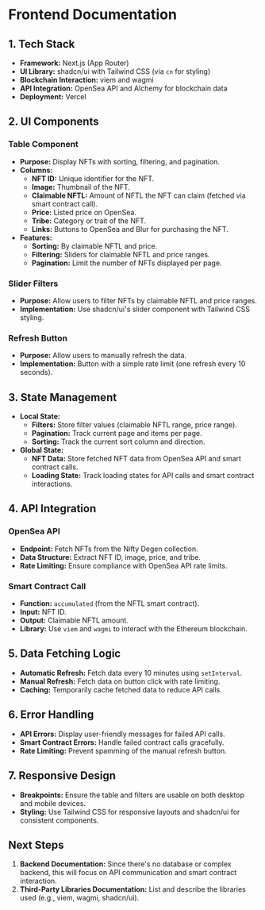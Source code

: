 # Frontend Documentation

## 1. Tech Stack

- **Framework:** Next.js (App Router)
- **UI Library:** shadcn/ui with Tailwind CSS (via `cn` for styling)
- **Blockchain Interaction:** viem and wagmi
- **API Integration:** OpenSea API and Alchemy for blockchain data
- **Deployment:** Vercel

## 2. UI Components

### Table Component

- **Purpose:** Display NFTs with sorting, filtering, and pagination.
- **Columns:**
  - **NFT ID:** Unique identifier for the NFT.
  - **Image:** Thumbnail of the NFT.
  - **Claimable NFTL:** Amount of NFTL the NFT can claim (fetched via smart contract call).
  - **Price:** Listed price on OpenSea.
  - **Tribe:** Category or trait of the NFT.
  - **Links:** Buttons to OpenSea and Blur for purchasing the NFT.
- **Features:**
  - **Sorting:** By claimable NFTL and price.
  - **Filtering:** Sliders for claimable NFTL and price ranges.
  - **Pagination:** Limit the number of NFTs displayed per page.

### Slider Filters

- **Purpose:** Allow users to filter NFTs by claimable NFTL and price ranges.
- **Implementation:** Use shadcn/ui's slider component with Tailwind CSS styling.

### Refresh Button

- **Purpose:** Allow users to manually refresh the data.
- **Implementation:** Button with a simple rate limit (one refresh every 10 seconds).

## 3. State Management

- **Local State:**
  - **Filters:** Store filter values (claimable NFTL range, price range).
  - **Pagination:** Track current page and items per page.
  - **Sorting:** Track the current sort column and direction.
- **Global State:**
  - **NFT Data:** Store fetched NFT data from OpenSea API and smart contract calls.
  - **Loading State:** Track loading states for API calls and smart contract interactions.

## 4. API Integration

### OpenSea API

- **Endpoint:** Fetch NFTs from the Nifty Degen collection.
- **Data Structure:** Extract NFT ID, image, price, and tribe.
- **Rate Limiting:** Ensure compliance with OpenSea API rate limits.

### Smart Contract Call

- **Function:** `accumulated` (from the NFTL smart contract).
- **Input:** NFT ID.
- **Output:** Claimable NFTL amount.
- **Library:** Use `viem` and `wagmi` to interact with the Ethereum blockchain.

## 5. Data Fetching Logic

- **Automatic Refresh:** Fetch data every 10 minutes using `setInterval`.
- **Manual Refresh:** Fetch data on button click with rate limiting.
- **Caching:** Temporarily cache fetched data to reduce API calls.

## 6. Error Handling

- **API Errors:** Display user-friendly messages for failed API calls.
- **Smart Contract Errors:** Handle failed contract calls gracefully.
- **Rate Limiting:** Prevent spamming of the manual refresh button.

## 7. Responsive Design

- **Breakpoints:** Ensure the table and filters are usable on both desktop and mobile devices.
- **Styling:** Use Tailwind CSS for responsive layouts and shadcn/ui for consistent components.

## Next Steps

1. **Backend Documentation:** Since there's no database or complex backend, this will focus on API communication and smart contract interaction.
2. **Third-Party Libraries Documentation:** List and describe the libraries used (e.g., viem, wagmi, shadcn/ui).

